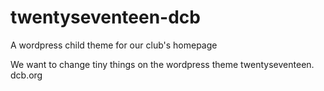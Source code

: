 # twentyseventeen-dcb
A wordpress child theme for our club's homepage

We want to change tiny things on the wordpress theme twentyseventeen.
dcb.org
